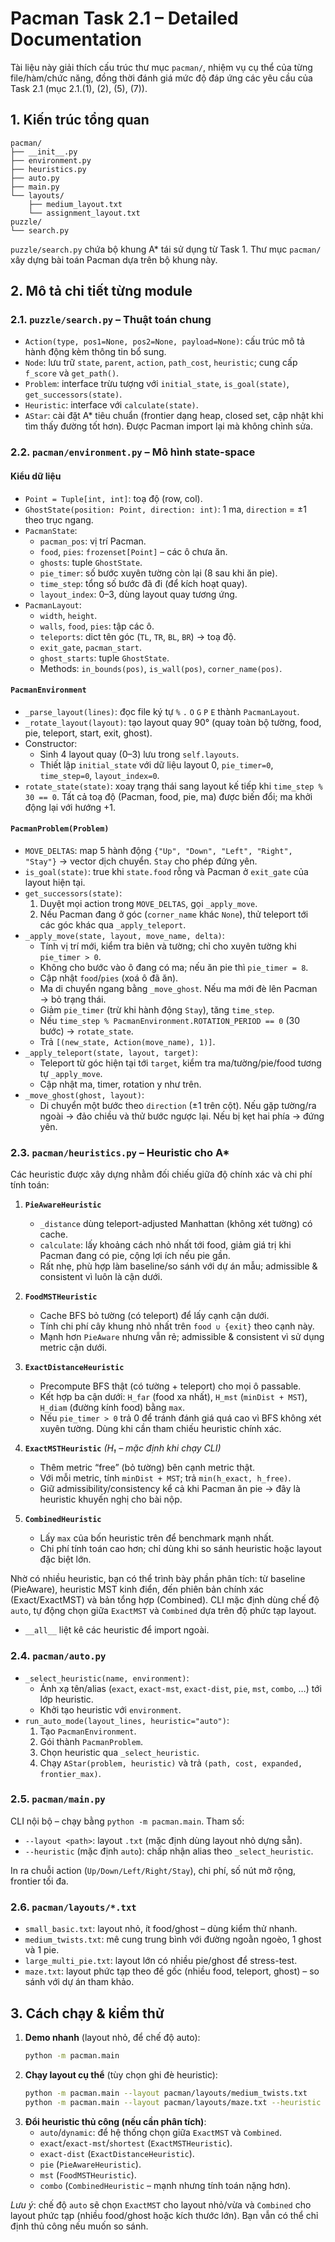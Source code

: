 # Pacman Task 2.1 – Detailed Documentation

Tài liệu này giải thích cấu trúc thư mục `pacman/`, nhiệm vụ cụ thể của từng file/hàm/chức năng, đồng thời đánh giá mức độ đáp ứng các yêu cầu của Task 2.1 (mục 2.1.(1), (2), (5), (7)).

## 1. Kiến trúc tổng quan

```
pacman/
├── __init__.py
├── environment.py
├── heuristics.py
├── auto.py
├── main.py
└── layouts/
    ├── medium_layout.txt
    └── assignment_layout.txt
puzzle/
└── search.py
```

`puzzle/search.py` chứa bộ khung A* tái sử dụng từ Task 1. Thư mục `pacman/` xây dựng bài toán Pacman dựa trên bộ khung này.

## 2. Mô tả chi tiết từng module

### 2.1. `puzzle/search.py` – Thuật toán chung 

* `Action(type, pos1=None, pos2=None, payload=None)`: cấu trúc mô tả hành động kèm thông tin bổ sung.
* `Node`: lưu trữ `state`, `parent`, `action`, `path_cost`, `heuristic`; cung cấp `f_score` và `get_path()`.
* `Problem`: interface trừu tượng với `initial_state`, `is_goal(state)`, `get_successors(state)`.
* `Heuristic`: interface với `calculate(state)`.
* `AStar`: cài đặt A* tiêu chuẩn (frontier dạng heap, closed set, cập nhật khi tìm thấy đường tốt hơn). Được Pacman import lại mà không chỉnh sửa.

### 2.2. `pacman/environment.py` – Mô hình state-space

#### Kiểu dữ liệu

* `Point = Tuple[int, int]`: toạ độ (row, col).
* `GhostState(position: Point, direction: int)`: 1 ma, `direction` = ±1 theo trục ngang.
* `PacmanState`:
  - `pacman_pos`: vị trí Pacman.
  - `food`, `pies`: `frozenset[Point]` – các ô chưa ăn.
  - `ghosts`: tuple `GhostState`.
  - `pie_timer`: số bước xuyên tường còn lại (8 sau khi ăn pie).
  - `time_step`: tổng số bước đã đi (để kích hoạt quay).
  - `layout_index`: 0–3, dùng layout quay tương ứng.
* `PacmanLayout`:
  - `width`, `height`.
  - `walls`, `food`, `pies`: tập các ô.
  - `teleports`: dict tên góc (`TL`, `TR`, `BL`, `BR`) → toạ độ.
  - `exit_gate`, `pacman_start`.
  - `ghost_starts`: tuple `GhostState`.
  - Methods: `in_bounds(pos)`, `is_wall(pos)`, `corner_name(pos)`.

#### `PacmanEnvironment`

* `_parse_layout(lines)`: đọc file ký tự `%` `.` `O` `G` `P` `E` thành `PacmanLayout`.
* `_rotate_layout(layout)`: tạo layout quay 90° (quay toàn bộ tường, food, pie, teleport, start, exit, ghost).
* Constructor:
  - Sinh 4 layout quay (0–3) lưu trong `self.layouts`.
  - Thiết lập `initial_state` với dữ liệu layout 0, `pie_timer=0`, `time_step=0`, `layout_index=0`.
* `rotate_state(state)`: xoay trạng thái sang layout kế tiếp khi `time_step % 30 == 0`. Tất cả toạ độ (Pacman, food, pie, ma) được biến đổi; ma khởi động lại với hướng +1.

#### `PacmanProblem(Problem)`

* `MOVE_DELTAS`: map 5 hành động `{"Up", "Down", "Left", "Right", "Stay"}` → vector dịch chuyển. `Stay` cho phép đứng yên.
* `is_goal(state)`: true khi `state.food` rỗng và Pacman ở `exit_gate` của layout hiện tại.
* `get_successors(state)`:
  1. Duyệt mọi action trong `MOVE_DELTAS`, gọi `_apply_move`.
  2. Nếu Pacman đang ở góc (`corner_name` khác `None`), thử teleport tới các góc khác qua `_apply_teleport`.
* `_apply_move(state, layout, move_name, delta)`:
  - Tính vị trí mới, kiểm tra biên và tường; chỉ cho xuyên tường khi `pie_timer > 0`.
  - Không cho bước vào ô đang có ma; nếu ăn pie thì `pie_timer = 8`.
  - Cập nhật `food`/`pies` (xoá ô đã ăn).
  - Ma di chuyển ngang bằng `_move_ghost`. Nếu ma mới đè lên Pacman → bỏ trạng thái.
  - Giảm `pie_timer` (trừ khi hành động `Stay`), tăng `time_step`.
  - Nếu `time_step % PacmanEnvironment.ROTATION_PERIOD == 0` (30 bước) → `rotate_state`.
  - Trả `[(new_state, Action(move_name), 1)]`.
* `_apply_teleport(state, layout, target)`:
  - Teleport từ góc hiện tại tới `target`, kiểm tra ma/tường/pie/food tương tự `_apply_move`.
  - Cập nhật ma, timer, rotation y như trên.
* `_move_ghost(ghost, layout)`:
  - Di chuyển một bước theo `direction` (±1 trên cột). Nếu gặp tường/ra ngoài → đảo chiều và thử bước ngược lại. Nếu bị kẹt hai phía → đứng yên.

### 2.3. `pacman/heuristics.py` – Heuristic cho A* 

Các heuristic được xây dựng nhằm đối chiếu giữa độ chính xác và chi phí tính toán:

1. **`PieAwareHeuristic`**  
   * `_distance` dùng teleport-adjusted Manhattan (không xét tường) có cache.  
   * `calculate`: lấy khoảng cách nhỏ nhất tới food, giảm giá trị khi Pacman đang có pie, cộng lợi ích nếu pie gần.  
   * Rất nhẹ, phù hợp làm baseline/so sánh với dự án mẫu; admissible & consistent vì luôn là cận dưới.

2. **`FoodMSTHeuristic`**  
   * Cache BFS bỏ tường (có teleport) để lấy cạnh cận dưới.  
   * Tính chi phí cây khung nhỏ nhất trên `food ∪ {exit}` theo cạnh này.  
   * Mạnh hơn `PieAware` nhưng vẫn rẻ; admissible & consistent vì sử dụng metric cận dưới.

3. **`ExactDistanceHeuristic`**  
   * Precompute BFS thật (có tường + teleport) cho mọi ô passable.  
   * Kết hợp ba cận dưới: `H_far` (food xa nhất), `H_mst` (`minDist + MST`), `H_diam` (đường kính food) bằng `max`.  
   * Nếu `pie_timer > 0` trả 0 để tránh đánh giá quá cao vì BFS không xét xuyên tường. Dùng khi cần tham chiếu heuristic chính xác.

4. **`ExactMSTHeuristic`** *(H₁ – mặc định khi chạy CLI)*  
   * Thêm metric “free” (bỏ tường) bên cạnh metric thật.  
   * Với mỗi metric, tính `minDist + MST`; trả `min(h_exact, h_free)`.  
   * Giữ admissibility/consistency kể cả khi Pacman ăn pie → đây là heuristic khuyến nghị cho bài nộp.

5. **`CombinedHeuristic`**  
   * Lấy `max` của bốn heuristic trên để benchmark mạnh nhất.  
   * Chi phí tính toán cao hơn; chỉ dùng khi so sánh heuristic hoặc layout đặc biệt lớn.

Nhờ có nhiều heuristic, bạn có thể trình bày phần phân tích: từ baseline (PieAware), heuristic MST kinh điển, đến phiên bản chính xác (Exact/ExactMST) và bản tổng hợp (Combined). CLI mặc định dùng chế độ `auto`, tự động chọn giữa `ExactMST` và `Combined` dựa trên độ phức tạp layout.
* `__all__` liệt kê các heuristic để import ngoài.

### 2.4. `pacman/auto.py`

* `_select_heuristic(name, environment)`:
  - Ánh xạ tên/alias (`exact`, `exact-mst`, `exact-dist`, `pie`, `mst`, `combo`, …) tới lớp heuristic.
  - Khởi tạo heuristic với `environment`.
* `run_auto_mode(layout_lines, heuristic="auto")`:
  1. Tạo `PacmanEnvironment`.
  2. Gói thành `PacmanProblem`.
  3. Chọn heuristic qua `_select_heuristic`.
  4. Chạy `AStar(problem, heuristic)` và trả `(path, cost, expanded, frontier_max)`.

### 2.5. `pacman/main.py`

CLI nội bộ – chạy bằng `python -m pacman.main`. Tham số:

* `--layout <path>`: layout `.txt` (mặc định dùng layout nhỏ dựng sẵn).
* `--heuristic` (mặc định `auto`): chấp nhận alias theo `_select_heuristic`.

In ra chuỗi action (`Up/Down/Left/Right/Stay`), chi phí, số nút mở rộng, frontier tối đa.

### 2.6. `pacman/layouts/*.txt`

* `small_basic.txt`: layout nhỏ, ít food/ghost – dùng kiểm thử nhanh.
* `medium_twists.txt`: mê cung trung bình với đường ngoằn ngoèo, 1 ghost và 1 pie.
* `large_multi_pie.txt`: layout lớn có nhiều pie/ghost để stress-test.
* `maze.txt`: layout phức tạp theo đề gốc (nhiều food, teleport, ghost) – so sánh với dự án tham khảo.

## 3. Cách chạy & kiểm thử

1. **Demo nhanh** (layout nhỏ, để chế độ auto):
   ```bash
   python -m pacman.main
   ```
2. **Chạy layout cụ thể** (tùy chọn ghi đè heuristic):
   ```bash
   python -m pacman.main --layout pacman/layouts/medium_twists.txt
   python -m pacman.main --layout pacman/layouts/maze.txt --heuristic combo
   ```
3. **Đổi heuristic thủ công (nếu cần phân tích)**:
   - `auto`/`dynamic`: để hệ thống chọn giữa `ExactMST` và `Combined`.
   - `exact`/`exact-mst`/`shortest` (`ExactMSTHeuristic`).
   - `exact-dist` (`ExactDistanceHeuristic`).
   - `pie` (`PieAwareHeuristic`).
   - `mst` (`FoodMSTHeuristic`).
   - `combo` (`CombinedHeuristic` – mạnh nhưng tính toán nặng hơn).

*Lưu ý*: chế độ `auto` sẽ chọn `ExactMST` cho layout nhỏ/vừa và `Combined` cho layout phức tạp (nhiều food/ghost hoặc kích thước lớn). Bạn vẫn có thể chỉ định thủ công nếu muốn so sánh.
